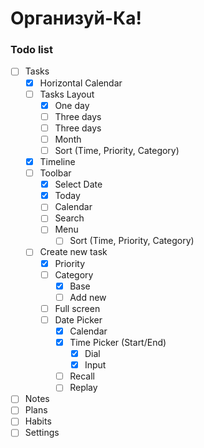 # Организуй-Ка!

### Todo list

- [ ] Tasks
  - [x] Horizontal Calendar
  - [ ] Tasks Layout
    - [x] One day
    - [ ] Three days
    - [ ] Three days
    - [ ] Month
    - [ ] Sort (Time, Priority, Category)
  - [x] Timeline
  - [ ] Toolbar
    - [x] Select Date
    - [x] Today
    - [ ] Calendar
    - [ ] Search
    - [ ] Menu
      - [ ] Sort (Time, Priority, Category)
  - [ ] Create new task
    - [x] Priority
    - [ ] Category
      - [x] Base
      - [ ] Add new
    - [ ] Full screen
    - [ ] Date Picker
      - [x] Calendar
      - [x] Time Picker (Start/End)
        - [x] Dial
        - [x] Input
      - [ ] Recall
      - [ ] Replay
- [ ] Notes
- [ ] Plans
- [ ] Habits
- [ ] Settings